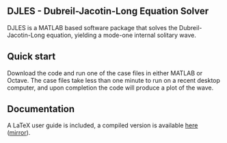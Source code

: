 ## DJLES - Dubreil-Jacotin-Long Equation Solver

DJLES is a MATLAB based software package that solves the Dubreil-Jacotin-Long equation, yielding a mode-one internal solitary wave.

## Quick start

Download the code and run one of the case files in either MATLAB or Octave. The case files take less than one minute to run on a recent desktop computer, and upon completion the code will produce a plot of the wave.

## Documentation

A LaTeX user guide is included, a compiled version is available [here](https://www.math.uwaterloo.ca/~mdunphy/djles.pdf) ([mirror](https://palang.ca/DJLES/djles.pdf)).

